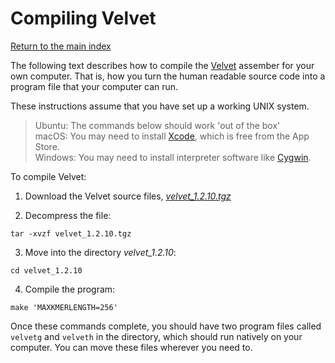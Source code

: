 # Compiling Velvet

[Return to the main index](../index.html)

The following text describes how to compile the [Velvet](https://www.ebi.ac.uk/~zerbino/velvet/) assember for your own computer.  That is, how you turn the human readable source code into a program file that your computer can run.

These instructions assume that you have set up a working UNIX system.

> Ubuntu: The commands below should work 'out of the box'<br>
> macOS: You may need to install [Xcode](https://developer.apple.com/xcode/), which is free from the App Store.<br>
> Windows: You may need to install interpreter software like [Cygwin](http://www.cygwin.com).

To compile Velvet:

1. Download the Velvet source files, [*velvet_1.2.10.tgz*](../code/velvet_1.2.10.tgz)

2. Decompress the file:

```
tar -xvzf velvet_1.2.10.tgz
```

3. Move into the directory *velvet_1.2.10*:

```
cd velvet_1.2.10
```

4. Compile the program:

```
make 'MAXKMERLENGTH=256'
```

Once these commands complete, you should have two program files called ```velvetg``` and ```velveth``` in the directory, which should run natively on your computer.  You can move these files wherever you need to.

